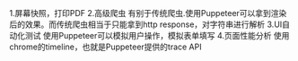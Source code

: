1.屏幕快照，打印PDF
2.高级爬虫
  有别于传统爬虫.使用Puppeteer可以拿到渲染后的效果。而传统爬虫相当于只能拿到http response，对字符串进行解析
3.UI自动化测试
  使用Puppeteer可以模拟用户操作，模拟表单填写
4.页面性能分析
  使用chrome的timeline，也就是Puppeteer提供的trace API